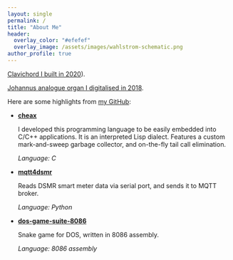 ```yaml
---
layout: single
permalink: /
title: "About Me"
header:
  overlay_color: "#efefef"
  overlay_image: /assets/images/wahlstrom-schematic.png
author_profile: true
---
```


[Clavichord I built in 2020](/wahlstrom-clavichord-2020/)).

[Johannus analogue organ I digitalised in 2018](/organ-2018/).

Here are some highlights from [my GitHub](https://github.com/antonijn):

  - [**cheax**](https://github.com/antonijn/cheax)

     I developed this programming language to be easily embedded into C/C++ applications. It is an interpreted Lisp dialect. Features a custom mark-and-sweep garbage collector, and on-the-fly tail call elimination.

    _Language: C_

  - [**mqtt4dsmr**](https://github.com/antonijn/mqtt4dsmr)

    Reads DSMR smart meter data via serial port, and sends it to MQTT broker.

    _Language: Python_

  - [**dos-game-suite-8086**](https://github.com/antonijn/dos-game-suite-8086)

     Snake game for DOS, written in 8086 assembly.

     _Language: 8086 assembly_
